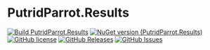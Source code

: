 # PutridParrot.Results

[![Build PutridParrot.Results](https://github.com/putridparrot/PutridParrot.Results/actions/workflows/dotnet-core.yml/badge.svg)](https://github.com/putridparrot/PutridParrot.Results/actions/workflows/dotnet-core.yml)
[![NuGet version (PutridParrot.Results)](https://img.shields.io/nuget/v/PutridParrot.Results.svg?style=flat-square)](https://www.nuget.org/packages/PutridParrot.Results/)
[![GitHub license](https://img.shields.io/badge/license-MIT-blue.svg)](https://github.com/putridparrot/PutridParrot.Results/blob/master/LICENSE.md)
[![GitHub Releases](https://img.shields.io/github/release/putridparrot/PutridParrot.Results.svg)](https://github.com/putridparrot/PutridParrot.Results/releases)
[![GitHub Issues](https://img.shields.io/github/issues/putridparrot/PutridParrot.Results.svg)](https://github.com/putridparrot/PutridParrot.Results/issues)
